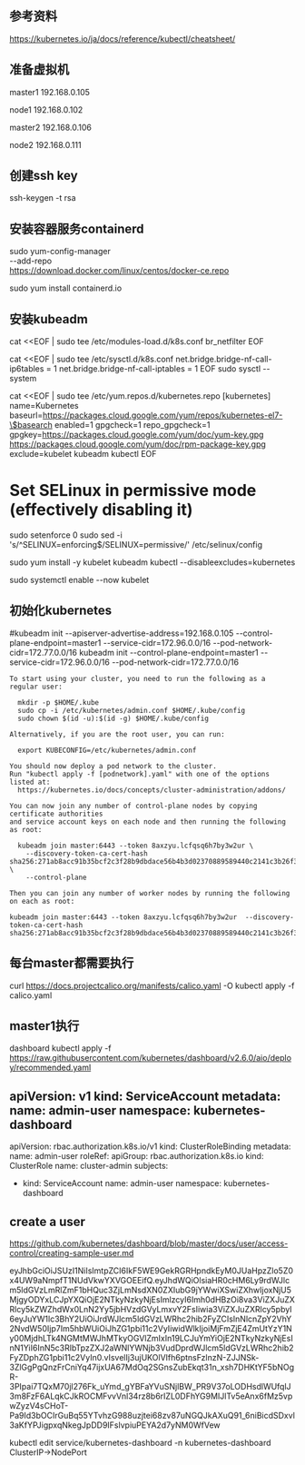 ## 参考资料
https://kubernetes.io/ja/docs/reference/kubectl/cheatsheet/

## 准备虚拟机
master1
192.168.0.105

node1
192.168.0.102

master2
192.168.0.106

node2
192.168.0.111

## 创建ssh key
ssh-keygen -t rsa

## 安装容器服务containerd

 sudo yum-config-manager \
    --add-repo \
    https://download.docker.com/linux/centos/docker-ce.repo

sudo yum install containerd.io

## 安装kubeadm
cat <<EOF | sudo tee /etc/modules-load.d/k8s.conf
br_netfilter
EOF

cat <<EOF | sudo tee /etc/sysctl.d/k8s.conf
net.bridge.bridge-nf-call-ip6tables = 1
net.bridge.bridge-nf-call-iptables = 1
EOF
sudo sysctl --system


cat <<EOF | sudo tee /etc/yum.repos.d/kubernetes.repo
[kubernetes]
name=Kubernetes
baseurl=https://packages.cloud.google.com/yum/repos/kubernetes-el7-\$basearch
enabled=1
gpgcheck=1
repo_gpgcheck=1
gpgkey=https://packages.cloud.google.com/yum/doc/yum-key.gpg https://packages.cloud.google.com/yum/doc/rpm-package-key.gpg
exclude=kubelet kubeadm kubectl
EOF

# Set SELinux in permissive mode (effectively disabling it)
sudo setenforce 0
sudo sed -i 's/^SELINUX=enforcing$/SELINUX=permissive/' /etc/selinux/config

sudo yum install -y kubelet kubeadm kubectl --disableexcludes=kubernetes

sudo systemctl enable --now kubelet

## 初始化kubernetes
#kubeadm init --apiserver-advertise-address=192.168.0.105 --control-plane-endpoint=master1 --service-cidr=172.96.0.0/16 --pod-network-cidr=172.77.0.0/16
kubeadm init  --control-plane-endpoint=master1 --service-cidr=172.96.0.0/16 --pod-network-cidr=172.77.0.0/16

```
To start using your cluster, you need to run the following as a regular user:

  mkdir -p $HOME/.kube
  sudo cp -i /etc/kubernetes/admin.conf $HOME/.kube/config
  sudo chown $(id -u):$(id -g) $HOME/.kube/config

Alternatively, if you are the root user, you can run:

  export KUBECONFIG=/etc/kubernetes/admin.conf

You should now deploy a pod network to the cluster.
Run "kubectl apply -f [podnetwork].yaml" with one of the options listed at:
  https://kubernetes.io/docs/concepts/cluster-administration/addons/

You can now join any number of control-plane nodes by copying certificate authorities
and service account keys on each node and then running the following as root:

  kubeadm join master:6443 --token 8axzyu.lcfqsq6h7by3w2ur \
	--discovery-token-ca-cert-hash sha256:271ab8acc91b35bcf2c3f28b9dbdace56b4b3d02370889589440c2141c3b26f3 \
	--control-plane 

Then you can join any number of worker nodes by running the following on each as root:

kubeadm join master:6443 --token 8axzyu.lcfqsq6h7by3w2ur  --discovery-token-ca-cert-hash sha256:271ab8acc91b35bcf2c3f28b9dbdace56b4b3d02370889589440c2141c3b26f3
```

## 每台master都需要执行
curl https://docs.projectcalico.org/manifests/calico.yaml -O
kubectl apply -f calico.yaml


## master1执行
dashboard
kubectl apply -f https://raw.githubusercontent.com/kubernetes/dashboard/v2.6.0/aio/deploy/recommended.yaml


apiVersion: v1
kind: ServiceAccount
metadata:
  name: admin-user
  namespace: kubernetes-dashboard
---
apiVersion: rbac.authorization.k8s.io/v1
kind: ClusterRoleBinding
metadata:
  name: admin-user
roleRef:
  apiGroup: rbac.authorization.k8s.io
  kind: ClusterRole
  name: cluster-admin
subjects:
- kind: ServiceAccount
  name: admin-user
  namespace: kubernetes-dashboard

## create a user
https://github.com/kubernetes/dashboard/blob/master/docs/user/access-control/creating-sample-user.md


eyJhbGciOiJSUzI1NiIsImtpZCI6IkF5WE9GekRGRHpndkEyM0JUaHpzZlo5Z0x4UW9aNmpfT1NUdVkwYXVGOEEifQ.eyJhdWQiOlsiaHR0cHM6Ly9rdWJlcm5ldGVzLmRlZmF1bHQuc3ZjLmNsdXN0ZXIubG9jYWwiXSwiZXhwIjoxNjU5MjgyODYxLCJpYXQiOjE2NTkyNzkyNjEsImlzcyI6Imh0dHBzOi8va3ViZXJuZXRlcy5kZWZhdWx0LnN2Yy5jbHVzdGVyLmxvY2FsIiwia3ViZXJuZXRlcy5pbyI6eyJuYW1lc3BhY2UiOiJrdWJlcm5ldGVzLWRhc2hib2FyZCIsInNlcnZpY2VhY2NvdW50Ijp7Im5hbWUiOiJhZG1pbi11c2VyIiwidWlkIjoiMjFmZjE4ZmUtYzY1Ny00MjdhLTk4NGMtMWJhMTkyOGVlZmIxIn19LCJuYmYiOjE2NTkyNzkyNjEsInN1YiI6InN5c3RlbTpzZXJ2aWNlYWNjb3VudDprdWJlcm5ldGVzLWRhc2hib2FyZDphZG1pbi11c2VyIn0.vIsvelIj3ujUKOlVIfh6ptnsFzlnzN-ZJJNSk-3ZlGgPgQnzFrCniYq47ijxUA67MdOq2SGnsZubEkqt31n_xsh7DHKtYF5bNOgR-3PIpai7TQxM70jl276Fk_uYmd_gYBFaYVuSNjlBW_PR9V37oLODHsdlWUfqlJ3m8FzF6ALqkCJkROCMFvvVnl34rz8b6rIZL0DFhYG9MIJlTv5eAnx6fMz5vpwZyzV4sCHoT-Pa9Id3bOCIrGuBq55YTvhzG988uzjtei68zv87uNGQJkAXuQ91_6niBicdSDxvl3aKfYPJigpxqNkegJpDD9IFslvpiuPEYA2d7yNM0WfVew


kubectl edit service/kubernetes-dashboard -n kubernetes-dashboard ClusterIP->NodePort